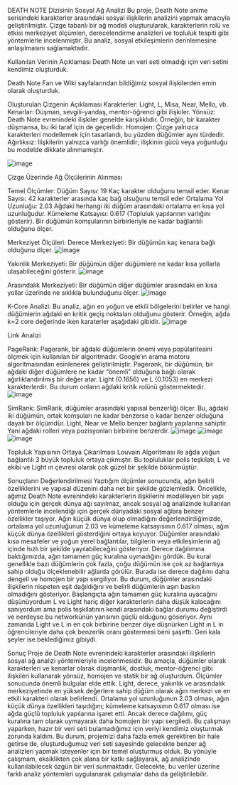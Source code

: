 DEATH NOTE Dizisinin Sosyal Ağ Analizi
Bu proje, Death Note anime serisindeki karakterler arasındaki sosyal ilişkilerin analizini yapmak amacıyla geliştirilmiştir. Çizge tabanlı bir ağ modeli oluşturularak, karakterlerin rolü ve etkisi merkeziyet ölçümleri, derecelendirme analizleri ve topluluk tespiti gibi yöntemlerle incelenmiştir. Bu analiz, sosyal etkileşimlerin derinlemesine anlaşılmasını sağlamaktadır.

Kullanılan Verinin Açıklaması
Death Note un veri seti olmadığı için veri setini kendimiz oluşturduk.

Death Note Fan ve Wiki sayfalarından bildiğimiz sosyal ilişkilerden emin olarak oluşturduk.

Oluşturulan Çizgenin Açıklaması
Karakterler: Light, L, Misa, Near, Mello, vb.
Kenarlar: Düşman, sevgili-yandaş, mentor-öğrenci gibi ilişkiler.
Yönsüz: Death Note evrenindeki ilişkiler genelde karşılıklıdır. Örneğin, bir karakter düşmansa, bu iki taraf için de geçerlidir.
Homojen: Çizge yalnızca karakterleri modellemek için tasarlandı, bu yüzden düğümler aynı türdedir.
Ağırlıksız: İlişkilerin yalnızca varlığı önemlidir; ilişkinin gücü veya yoğunluğu bu modelde dikkate alınmamıştır. 
 
![image](https://github.com/user-attachments/assets/9ba88f3a-6d07-4eb0-9a9c-945bcbf1841b)

Çizge Üzerinde Ağ Ölçülerinin Alınması

Temel Ölçümler:
Düğüm Sayısı: 19 Kaç karakter olduğunu temsil eder.
Kenar Sayısı: 42 karakterler arasında kaç bağ olsuğunu temsil eder 
Ortalama Yol Uzunluğu: 2.03 Ağdaki herhangi iki düğüm arasındaki ortalama en kısa yol uzunluğudur.
Kümeleme Katsayısı: 0.617 (Topluluk yapılarının varlığını gösterir). Bir düğümün komşularının birbirleriyle ne kadar bağlantılı olduğunu ölçer.


Merkeziyet Ölçüleri: Derece Merkeziyeti: Bir düğümün kaç kenara bağlı olduğunu ölçer. 
![image](https://github.com/user-attachments/assets/56ca7c64-7350-4487-a8ba-8922e0074685)

Yakınlık Merkeziyeti: Bir düğümün diğer düğümlere ne kadar kısa yollarla ulaşabileceğini gösterir.
![image](https://github.com/user-attachments/assets/27f82b45-c7e9-427a-8d45-62e741734074)

Arasındalık Merkeziyeti: Bir düğümün diğer düğümler arasındaki en kısa yollar üzerinde ne sıklıkla bulunduğunu ölçer.
![image](https://github.com/user-attachments/assets/9779107b-0151-4f5c-acd1-f9a0be43174f)


K-Core Analizi: Bu analiz, ağın en yoğun ve etkili bölgelerini belirler ve hangi düğümlerin ağdaki en kritik geçiş noktaları olduğunu gösterir. Örneğin, ağda k=2 core değerinde iken karaterler aşağıdaki gibidir.
![image](https://github.com/user-attachments/assets/21241312-8671-4ce1-a921-966bf60f5fa9)


Link Analizi

PageRank: Pagerank, bir ağdaki düğümlerin önemi veya popülaritesini ölçmek için kullanılan bir algoritmadır. Google’ın arama motoru algoritmasından esinlenerek geliştirilmiştir. Pagerank, bir düğümün, bir ağdaki diğer düğümlere ne kadar “önemli” olduğuna bağlı olarak ağırlıklandırılmış bir değer atar. Light (0.1656) ve L (0.1053) en merkezi karakterlerdir. Bu durum onların ağdaki kritik rolünü göstermektedir.
![image](https://github.com/user-attachments/assets/33345f3b-6676-46f8-87bd-4aef85952224)

SimRank: SimRank, düğümler arasındaki yapısal benzerliği ölçer. Bu, ağdaki iki düğümün, ortak komşuları ne kadar benzerse o kadar benzer olduğuna dayalı bir ölçümdür. Light, Near ve Mello  benzer bağlantı yapılarına sahiptir. Yani ağdaki rolleri veya pozisyonları birbirine benzerdir. 
![image](https://github.com/user-attachments/assets/f6aa4e53-1d65-4da9-bb9a-8f9c52add46a)
![image](https://github.com/user-attachments/assets/743ec95e-bb25-48b4-ae4d-50ccaf601dad)
![image](https://github.com/user-attachments/assets/82cb3e32-2302-4090-ade7-d8bbbb012c36)

Topluluk Yapısının Ortaya Çıkarılması
Louvain Algoritması ile ağda yoğun bağlantılı 3 büyük topluluk ortaya çıkmıştır. Bu topluluklar polis teşkilatı, L ve ekibi ve Light ın çevresi olarak çok güzel bir şekilde bölünmüştür.
 
Sonuçların Değerlendirilmesi
Yaptığım ölçümler sonucunda, ağın belirli özelliklerini ve yapısal düzenini daha net bir şekilde gözlemledik. Öncelikle, ağımız Death Note evrenindeki karakterlerin ilişkilerini modelleyen bir yapı olduğu için gerçek dünya ağı sayılmaz, ancak sosyal ağ analizinde kullanılan yöntemlerle incelendiği için gerçek dünyadaki sosyal ağlara benzer özellikler taşıyor.
Ağın küçük dünya olup olmadığını değerlendirdiğimizde, ortalama yol uzunluğunun 2.03 ve kümeleme katsayısının 0.617 olması, ağın küçük dünya özellikleri gösterdiğini ortaya koyuyor. Düğümler arasındaki kısa mesafeler ve yoğun yerel bağlantılar, bilgilerin veya etkileşimlerin ağ içinde hızlı bir şekilde yayılabileceğini gösteriyor.
Derece dağılımına baktığımızda, ağın tamamen güç kuralına uymadığını gördük. Bu kural genellikle bazı düğümlerin çok fazla, çoğu düğümün ise çok az bağlantıya sahip olduğu ölçeklenebilir ağlarda görülür. Burada ise derece dağılımı daha dengeli ve homojen bir yapı sergiliyor. Bu durum, düğümler arasındaki ilişkilerin nispeten eşit dağıldığını ve belirli düğümlerin aşırı baskın olmadığını gösteriyor.
Başlangıçta ağın tamamen güç kuralına uyacağını düşünüyordum L ve Light hariç diğer karakterlerin daha düşük kalacağını sanıyordum ama polis teşkilatının kendi arasındaki bağlar durumu değiştirdi ve nerdeyse bu networkünün yarısının güçlü olduğunu göseriyor. Aynı zamanda Light ve L in en çok birbirine benzer diye düşnürken Light ın L in öğrencileriyle daha çok benzerlik oranı göstermesi beni şaşırttı. Geri kala şeyler ise beklediğimiz gibiydi.

Sonuç
Proje de Death Note evrenindeki karakterler arasındaki ilişkilerin sosyal ağ analizi yöntemleriyle incelenmesidir. Bu amaçla, düğümler olarak karakterleri ve kenarlar olarak düşmanlık, dostluk, mentor-öğrenci gibi ilişkileri kullanarak yönsüz, homojen ve statik bir ağ oluşturdum.
Ölçümler sonucunda önemli bulgular elde ettik. Light, derece, yakınlık ve arasındalık merkeziyetinde en yüksek değerlere sahip düğüm olarak ağın merkezi ve en etkili karakteri olarak belirlendi. Ortalama yol uzunluğunun 2.03 olması, ağın küçük dünya özellikleri taşıdığını; kümeleme katsayısının 0.617 olması ise ağda güçlü topluluk yapılarına işaret etti. Ancak derece dağılımı, güç kuralına tam olarak uymayarak daha homojen bir yapı sergiledi.
Bu çalışmayı yaparken, hazır bir veri seti bulamadığımız için veriyi kendimiz oluşturmak zorunda kaldım. Bu durum, projemizi daha fazla emek gerektiren bir hale getirse de, oluşturduğumuz veri seti sayesinde gelecekte benzer ağ analizleri yapmak isteyenler için bir temel oluşturmuş olduk. Bu yönüyle çalışmam, eksiklikten çok alana bir katkı sağlayarak, ağ analizinde kullanılabilecek özgün bir veri sunmaktadır. Gelecekte, bu veriler üzerine farklı analiz yöntemleri uygulanarak çalışmalar daha da geliştirilebilir.
